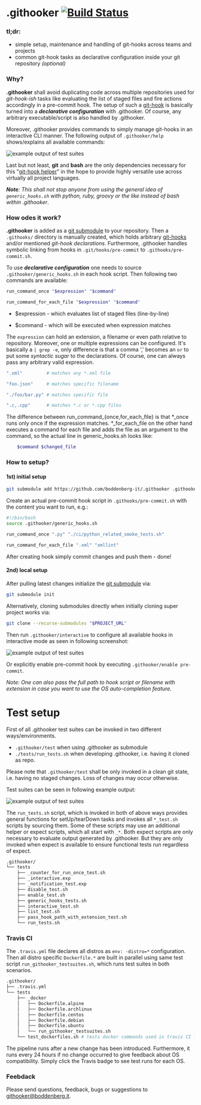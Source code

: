 # .githooker [![Build Status](https://travis-ci.com/boddenberg-it/.githooker.svg?branch=master)](https://travis-ci.com/boddenberg-it/.githooker)

### tl;dr: 

- simple setup, maintenance and handling of git-hooks across teams and projects
- common git-hook tasks as declarative configuration inside your git repository _(optional)_

### Why?

**.githooker** shall avoid duplicating code across multiple repositories used for _git-hook-ish_ tasks like evaluating the list of staged files and fire actions accordingly in a pre-commit hook. The setup of such a [git-hook](https://git-scm.com/docs/githooks) is basically turned into a **_declarative configuration_** with .githooker. Of course, any arbitrary executable/script is also handled by .githooker.

Moreover, .githooker provides commands to simply manage git-hooks in an interactive CLI manner. The following output of `.githooker/help` shows/explains all available commands:

![example output of test suites](https://boddenberg.it/github_pics/githooker/help_log.png)

Last but not least, **git** and **bash** are the only dependencies necessary for this "[git-hook helper](https://githooks.com/)" in the hope to provide highly versatile use across virtually all project languages.

_***Note***: This shall not stop anyone from using the general idea of `generic_hooks.sh` with python, ruby, groovy or the like instead of bash within .githooker_.

### How odes it work?

**.githooker** is added as a [git submodule](https://git-scm.com/docs/git-submodule) to your repository. Then a `.githooks/` directory is manually created, which holds arbitrary [git-hooks](https://git-scm.com/docs/githooks) and/or mentioned _git-hook declarations_. Furthermore, .githooker handles symbolic linking from hooks in `.git/hooks/pre-commit` to `.githooks/pre-commit.sh`.

To use **_declarative configuration_** one needs to source `.githooker/generic_hooks.sh` in each hook script. Then following two commands are available:

```bash
run_command_once "$expression" "$command"

run_command_for_each_file "$expression" "$command"
```

- $expression - which evaluates list of staged files (line-by-line)

- $command - which will be executed when expression matches

The `expression` can hold an extension, a filename or even path relative to repository. Moreover, one or multiple expressions can be configured. It's basically a `| grep -e`, only difference is that a comma ',' becomes an `or` to put some _syntactic sugar_ to the declarations. Of course, one can always pass any arbitrary valid expression.

```bash
".xml"         # matches any *.xml file

"foo.json"     # matches specific filename

"./foo/bar.py" # matches specific file

".c,.cpp"      # matches *.c or *.cpp files
```

The difference between run_command_{once,for_each_file} is that *_once runs only once if the expression matches. *_for_each_file on the other hand executes a command for each file and adds the file as an argument to the command, so the actual line in generic_hooks.sh looks like:

```bash
    $command $changed_file
```

### How to setup?

#### 1st) initial setup 

```bash
git submodule add https://github.com/boddenberg-it/.githooker .githooker
```

Create an actual pre-commit hook script in `.githooks/pre-commit.sh` with the content you want to run, e.g.:

```bash
#!/bin/bash
source .githooker/generic_hooks.sh

run_command_once ".py" "./ci/python_related_smoke_tests.sh"

run_command_for_each_file ".xml" "xmllint"
```

After creating hook simply commit changes and push them - done!

#### 2nd) local setup

After pulling latest changes initialize the [git submodule](https://git-scm.com/docs/git-submodule) via:

```bash
git submodule init
```

Alternatively, cloning submodules directly when initially cloning super project works via:

```bash
git clone --recurse-submodules "$PROJECT_URL"
```

Then run `.githooker/interactive` to configure all available hooks in interactive mode as seen in following screenshot:

![example output of test suites](https://boddenberg.it/github_pics/githooker/interactive_log.png)

Or explicitly enable pre-commit hook by executing `.githooker/enable pre-commit`.

_Note: One can also pass the full path to hook script or filename with extension in case you want to use the OS auto-completion feature._


# Test setup

First of all .githooker test suites can be invoked in two different ways/environments.

- `.githooker/test` when using .githooker as submodule
- `./tests/run_tests.sh` when developing .githooker, i.e. having it cloned as repo.

Please note that `.githooker/test` shall be only invoked in a clean git state, i.e. having no staged changes. Loss of changes may occur otherwise.

Test suites can be seen in following example output:

![example output of test suites](https://boddenberg.it/github_pics/githooker/testsuites_log.png)

The `run_tests.sh` script, which is invoked in both of above ways provides general functions for setUp/tearDown tasks and invokes all `*_test.sh` scripts by sourcing them. Some of these scripts may use an additional helper or expect scripts, which all start with `_*`. Both expect scripts are only necessary to evaluate output generated by .githooker. But they are only invoked when expect is available to ensure functional tests run regardless of expect.

```bash
.githooker/
└── tests
    ├── _counter_for_run_once_test.sh
    ├── _interactive.exp
    ├── _notification_test.exp
    ├── disable_test.sh
    ├── enable_test.sh
    ├── generic_hooks_tests.sh
    ├── interactive_test.sh
    ├── list_test.sh
    ├── pass_hook_path_with_extension_test.sh
    └── run_tests.sh
```

### Travis CI

The `.travis.yml` file declares all distros as `env: -distro=*` configuration. Then all distro specific `Dockerfile.*` are built in parallel using same test script `run_githooker_testsuites.sh`, which runs test suites in both scenarios.

```bash
.githooker/
├── .travis.yml
└── tests
    ├── _docker
    │   ├── Dockerfile.alpine
    │   ├── Dockerfile.archlinux
    │   ├── Dockerfile.centos
    │   ├── Dockerfile.debian
    │   ├── Dockerfile.ubuntu
    │   └── run_githooker_testsuites.sh
    └── test_dockerfiles.sh # tests docker commands used in travis CI locally - sequentially though.
```

The pipeline runs after a new change has been introduced. Furthermore, it runs every 24 hours if no change occurred to give feedback about OS compatibility. Simply click the Travis badge to see test runs for each OS.

### Feebdack

Please send questions, feedback, bugs or suggestions to [githooker@boddenberg.it](mailto:githooker@boddenberg.it?subject=[.githooker]).
